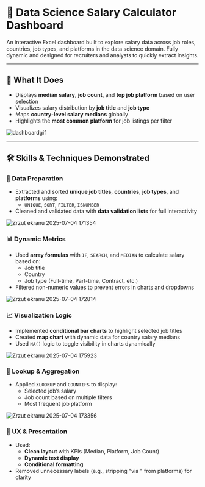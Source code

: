 # 🧮 Data Science Salary Calculator Dashboard

An interactive Excel dashboard built to explore salary data across job roles, countries, job types, and platforms in the data science domain. Fully dynamic and designed for recruiters and analysts to quickly extract insights.

---

## 🚀 What It Does

- Displays **median salary**, **job count**, and **top job platform** based on user selection
- Visualizes salary distribution by **job title** and **job type**
- Maps **country-level salary medians** globally
- Highlights the **most common platform** for job listings per filter

![dashboardgif](https://github.com/user-attachments/assets/2024c529-b55f-4e36-a1b7-a3ed5c5a2c11)

---

## 🛠️ Skills & Techniques Demonstrated

### 🧩 Data Preparation
- Extracted and sorted **unique job titles**, **countries**, **job types**, and **platforms** using:
  - `UNIQUE`, `SORT`, `FILTER`, `ISNUMBER`
- Cleaned and validated data with **data validation lists** for full interactivity

![Zrzut ekranu 2025-07-04 171354](https://github.com/user-attachments/assets/8c289117-db90-4a68-9bb0-c96d9cc0e29e)

### 📊 Dynamic Metrics
- Used **array formulas** with `IF`, `SEARCH`, and `MEDIAN` to calculate salary based on:
  - Job title  
  - Country  
  - Job type (Full-time, Part-time, Contract, etc.)
- Filtered non-numeric values to prevent errors in charts and dropdowns

![Zrzut ekranu 2025-07-04 172814](https://github.com/user-attachments/assets/5b953ed8-9b0c-4f6a-afea-16d1abc3fea6)

### 📈 Visualization Logic
- Implemented **conditional bar charts** to highlight selected job titles
- Created **map chart** with dynamic data for country salary medians
- Used `NA()` logic to toggle visibility in charts dynamically

![Zrzut ekranu 2025-07-04 175923](https://github.com/user-attachments/assets/6182e93d-ae19-47d6-a94b-36c903991087)

### 🔎 Lookup & Aggregation
- Applied `XLOOKUP` and `COUNTIFS` to display:
  - Selected job’s salary
  - Job count based on multiple filters
  - Most frequent job platform

![Zrzut ekranu 2025-07-04 173356](https://github.com/user-attachments/assets/96fd26ec-078f-4e34-bed8-ffac17df261a)

### 🧼 UX & Presentation
- Used:
  - **Clean layout** with KPIs (Median, Platform, Job Count)
  - **Dynamic text display**
  - **Conditional formatting**
- Removed unnecessary labels (e.g., stripping "via " from platforms) for clarity

